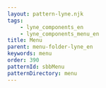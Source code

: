 ```yaml
---
layout: pattern-lyne.njk
tags: 
    - lyne_components_en
    - lyne_components_menu_en
title: Menu
parent: menu-folder-lyne_en
keywords: menu
order: 390
patternId: sbbMenu
patternDirectory: menu
---
```

